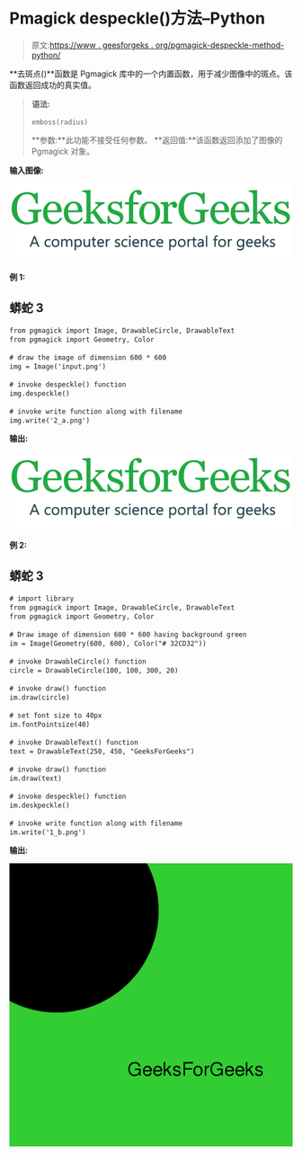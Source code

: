 # Pmagick despeckle()方法–Python

> 原文:[https://www . geesforgeks . org/pgmagick-despeckle-method-python/](https://www.geeksforgeeks.org/pgmagick-despeckle-method-python/)

**去斑点()**函数是 Pgmagick 库中的一个内置函数，用于减少图像中的斑点。该函数返回成功的真实值。

> **语法:**
> 
> ```
> emboss(radius)
> ```
> 
> **参数:**此功能不接受任何参数。
> **返回值:**该函数返回添加了图像的 Pgmagick 对象。

**输入图像:**

![](img/4a43a98e9c0ff6dd3018f90f150a2a76.png)

**例 1:**

## 蟒蛇 3

```
from pgmagick import Image, DrawableCircle, DrawableText
from pgmagick import Geometry, Color

# draw the image of dimension 600 * 600
img = Image('input.png')

# invoke despeckle() function
img.despeckle()

# invoke write function along with filename
img.write('2_a.png')
```

**输出:**

![](img/5faea72a05f5ff005b80ef6c41bf1e7e.png)

**例 2:**

## 蟒蛇 3

```
# import library
from pgmagick import Image, DrawableCircle, DrawableText
from pgmagick import Geometry, Color

# Draw image of dimension 600 * 600 having background green
im = Image(Geometry(600, 600), Color("# 32CD32"))

# invoke DrawableCircle() function
circle = DrawableCircle(100, 100, 300, 20)

# invoke draw() function
im.draw(circle)

# set font size to 40px
im.fontPointsize(40)

# invoke DrawableText() function
text = DrawableText(250, 450, "GeeksForGeeks")

# invoke draw() function
im.draw(text)

# invoke despeckle() function
im.deskpeckle()

# invoke write function along with filename
im.write('1_b.png')
```

**输出:**

![](img/da2f4fbb63d16639f8eb7c216d7ade2b.png)